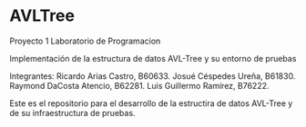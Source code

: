 # AVLTree
Proyecto 1 Laboratorio de Programacion

Implementación de la estructura de datos AVL-Tree y su entorno de pruebas

Integrantes: Ricardo Arias Castro, B60633. Josué Céspedes Ureña, B61830. Raymond DaCosta Atencio, B62281. Luis Guillermo Ramírez, B76222.

Este es el repositorio para el desarrollo de la estructira de datos AVL-Tree y de su infraestructura de pruebas.
